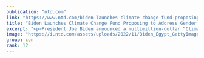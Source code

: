 ```yaml
---
publication: "ntd.com"
link: "https://www.ntd.com/biden-launches-climate-change-fund-proposing-to-address-gender-inequities_881076.html"
title: "Biden Launches Climate Change Fund Proposing to Address Gender Inequities"
excerpt: "<p>President Joe Biden announced a multimillion-dollar “Climate Gender Equity Fund” at the U.N. COP27 climate conference in Egypt on Nov. 11 with the stated aim of boosting women’s participation in cl"
image: "https://i.ntd.com/assets/uploads/2022/11/Biden_Egypt_GettyImages-1244689207-352x220.jpg"
group: con
rank: 12
---
```

